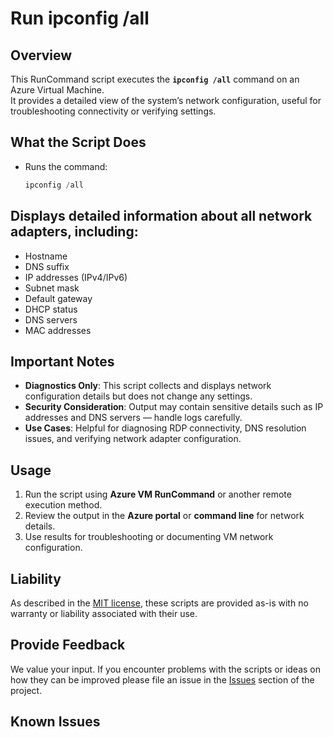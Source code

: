 # Run ipconfig /all

## Overview
This RunCommand script executes the **`ipconfig /all`** command on an Azure Virtual Machine.  
It provides a detailed view of the system’s network configuration, useful for troubleshooting connectivity or verifying settings.

## What the Script Does
- Runs the command:
  ```powershell
  ipconfig /all

## Displays detailed information about all network adapters, including:

- Hostname  
- DNS suffix  
- IP addresses (IPv4/IPv6)  
- Subnet mask  
- Default gateway  
- DHCP status  
- DNS servers  
- MAC addresses  

## Important Notes

- **Diagnostics Only**: This script collects and displays network configuration details but does not change any settings.  
- **Security Consideration**: Output may contain sensitive details such as IP addresses and DNS servers — handle logs carefully.  
- **Use Cases**: Helpful for diagnosing RDP connectivity, DNS resolution issues, and verifying network adapter configuration.  

## Usage

1. Run the script using **Azure VM RunCommand** or another remote execution method.  
2. Review the output in the **Azure portal** or **command line** for network details.  
3. Use results for troubleshooting or documenting VM network configuration.  

## Liability
As described in the [MIT license](..\..\..\LICENSE.txt), these scripts are provided as-is with no warranty or liability associated with their use.

## Provide Feedback
We value your input. If you encounter problems with the scripts or ideas on how they can be improved please file an issue in the [Issues](https://github.com/Azure/azure-support-scripts/issues) section of the project.

## Known Issues
